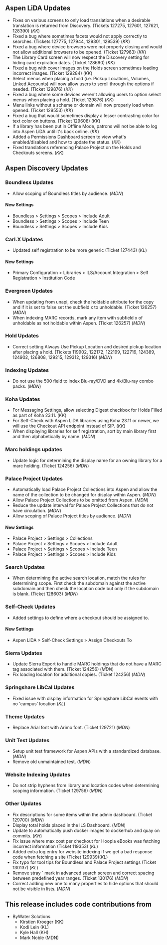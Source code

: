 ## Aspen LiDA Updates
- Fixes on various screens to only load translations when a desirable translation is returned from Discovery. (Tickets 127275, 127601, 127621, 128390) (*KK*)
- Fixed a bug where sometimes facets would not apply correctly to searches. (Tickets 127775, 127944, 129301, 129539) (*KK*)
- Fixed a bug where device browsers were not properly closing and would not allow additional browsers to be opened. (Ticket 127963) (*KK*)
- The Library Card screen will now respect the Discovery setting for hiding card expiration dates. (Ticket 128690) (*KK*)
- Fixed a bug with cover images on the Holds screen sometimes loading incorrect images. (Ticket 129284) (*KK*)
- Select menus when placing a hold (i.e. Pickup Locations, Volumes, Linked Accounts) will now allow users to scroll through the options if needed. (Ticket 129876) (*KK*)
- Fixed a bug where some devices weren't allowing users to option select menus when placing a hold. (Ticket 129876) (*KK*)
- Menu links without a scheme or domain will now properly load when opened. (Ticket 129553) (*KK*)
- Fixed a bug that would sometimes display a lesser contrasting color for text color on buttons. (Ticket 129608) (*KK*)
- If a library has been put in Offline Mode, patrons will not be able to log into Aspen LiDA until it's back online. (*KK*)
- Added a Permissions Dashboard screen to view what's enabled/disabled and how to update the status. (*KK*)
- Fixed translations referencing Palace Project on the Holds and Checkouts screens. (*KK*)

## Aspen Discovery Updates
### Boundless Updates
- Allow scoping of Boundless titles by audience. (*MDN*)

<div markdown="1" class="settings">

#### New Settings
- Boundless > Settings > Scopes > Include Adult
- Boundless > Settings > Scopes > Include Teen
- Boundless > Settings > Scopes > Include Kids
</div>

### Carl.X Updates
- Updated self registration to be more generic (Ticket 127443) (*KL*)

<div markdown="1" class="settings">

#### New Settings
- Primary Configuration > Libraries > ILS/Account Integration > Self Registration > Institution Code
</div>

### Evergreen Updates
- When updating from unapi, check the holdable attribute for the copy and if it is set to false set the subfield x to unholdable. (Ticket 126257) (*MDN*)
- When indexing MARC records, mark any item with subfield x of unholdable as not holdable within Aspen. (Ticket 126257) (*MDN*)

### Hold Updates
- Correct setting Always Use Pickup Location and desired pickup location after placing a hold. (Tickets 119902, 122172, 122199, 122719, 124389, 124902, 126808, 129215, 129312, 129316) (*MDN*)

### Indexing Updates
- Do not use the 500 field to index Blu-ray/DVD and 4k/Blu-ray combo packs. (*MDN*)

### Koha Updates
- For Messaging Settings, allow selecting Digest checkbox for Holds Filled as part of Koha 23.11. (*KK*)
- For Self-Check with Aspen LiDA libraries using Koha 23.11 or newer, we will use the Checkout API endpoint instead of SIP. (*KK*)
- When displaying libraries for self registration, sort by main library first and then alphabetically by name. (*MDN*)

### Marc holdings updates
- Update logic for determining the display name for an owning library for a marc holding. (Ticket 124256) (*MDN*)

### Palace Project Updates
- Automatically load Palace Project Collections into Aspen and allow the name of the collection to be changed for display within Aspen. (*MDN*)
- Allow Palace Project Collections to be omitted from Aspen. (*MDN*) 
- Reduce the update interval for Palace Project Collections that do not have circulation. (*MDN*)
- Allow scoping of Palace Project titles by audience. (*MDN*)

<div markdown="1" class="settings">

#### New Settings
- Palace Project > Settings > Collections
- Palace Project > Settings > Scopes > Include Adult
- Palace Project > Settings > Scopes > Include Teen
- Palace Project > Settings > Scopes > Include Kids
</div>

### Search Updates
- When determining the active search location, match the rules for determining scope.  First check the subdomain against the active subdomain and then check the location code but only if the subdomain is blank. (Ticket 128603) (*MDN*)

### Self-Check Updates
- Added settings to define where a checkout should be assigned to.

<div markdown="1" class="settings">

#### New Settings
- Aspen LiDA > Self-Check Settings > Assign Checkouts To
</div>

### Sierra Updates
- Update Sierra Export to handle MARC holdings that do not have a MARC tag associated with them. (Ticket 124256) (*MDN*)
- Fix loading location for additional copies. (Ticket 124256) (*MDN*)

### Springshare LibCal Updates
- Fixed issue with display information for Springshare LibCal events with no 'campus' location (*KL*)

### Theme Updates
- Replace Arial font with Arimo font. (Ticket 129721) (*MDN*)

### Unit Test Updates
- Setup unit test framework for Aspen APIs with a standardized database. (*MDN*)
- Remove old unmaintained test. (*MDN*)

### Website Indexing Updates
- Do not strip hyphens from library and location codes when determining scoping information. (Ticket 129756) (*MDN*)

### Other Updates
- Fix descriptions for some items within the admin dashboard. (Ticket 129700) (*MDN*)
- Display total holds placed in the ILS Dashboard. (*MDN*)
- Update to automatically push docker images to dockerhub and quay on commits. (*KH*)
- Fix issue where max cost per checkout for Hoopla eBooks was fetching incorrect information (Ticket 119353) (*KL*)
- Added extra log entry for website indexing if we get a bad response code when fetching a site (Ticket 129939)(*KL*)
- Fix typo for tool tips for Boundless and Palace Project settings (Ticket 130137) (*KL*)
- Remove stray ` mark in advanced search screen and correct spacing between predefined year ranges. (Ticket 130176) (*MDN*)
- Correct adding new one to many properties to hide options that should not be visible in lists. (*MDN*)

## This release includes code contributions from
- ByWater Solutions
    - Kirstien Kroeger (KK)
    - Kodi Lein (KL)
    - Kyle Hall (KH)
    - Mark Noble (MDN)